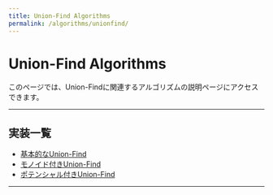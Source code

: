 ```yaml
---
title: Union-Find Algorithms
permalink: /algorithms/unionfind/
---
```


# Union-Find Algorithms

このページでは、Union-Findに関連するアルゴリズムの説明ページにアクセスできます。

---

## 実装一覧

- [基本的なUnion-Find](/kyoprolibrary/algorithms/unionfind/unionfind/)
- [モノイド付きUnion-Find](/kyoprolibrary/algorithms/unionfind/monoid_unionfind/)
- [ポテンシャル付きUnion-Find](/kyoprolibrary/algorithms/unionfind/potential_unionfind/)

---
